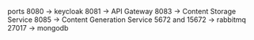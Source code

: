 

ports
8080 -> keycloak
8081 -> API Gateway
8083 -> Content Storage Service
8085 -> Content Generation Service
5672 and 15672 -> rabbitmq
27017 -> mongodb